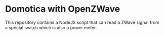 # Domotica with OpenZWave
This repository contains a NodeJS script that can read a ZWave signal from a special switch which is also a power meter.
